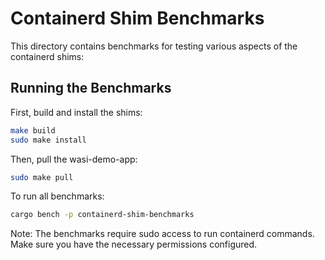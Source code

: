 # Containerd Shim Benchmarks

This directory contains benchmarks for testing various aspects of the containerd shims:

## Running the Benchmarks

First, build and install the shims:
```bash
make build
sudo make install
```

Then, pull the wasi-demo-app:
```bash
sudo make pull
```

To run all benchmarks:
```bash
cargo bench -p containerd-shim-benchmarks
```

Note: The benchmarks require sudo access to run containerd commands. Make sure you have the necessary permissions configured.
